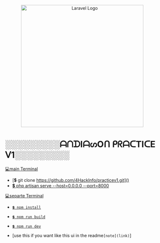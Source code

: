 <p align="center"><a href="https://laravel.com" target="_blank"><img src="https://w7.pngwing.com/pngs/490/971/png-transparent-naruto-uzumaki-naruto-shipp%C5%ABden-kakashi-hatake-itachi-uchiha-naruto-hand-fictional-character-cartoon.png" width="400" alt="Laravel Logo"></a></p>

# ░░░░░░░░░ᗩᑎᗪIᗩᔕOᑎ ᑭᖇᗩᑕTIᑕE ᐯ1░░░░░░░░░

[💻main Terminal]()
- [💲 git clone https://github.com/4HackInfo/practicev1.git]()
- [💲 php artisan serve --host=0.0.0.0 --port=8000]()


[💻separte Terminal]()
- [`💲 npm install`]()
- [`💲 npm run build`]()
- [`💲 npm run dev`]()

- [use this if you want like this ui in the readme`[note](link)`]
